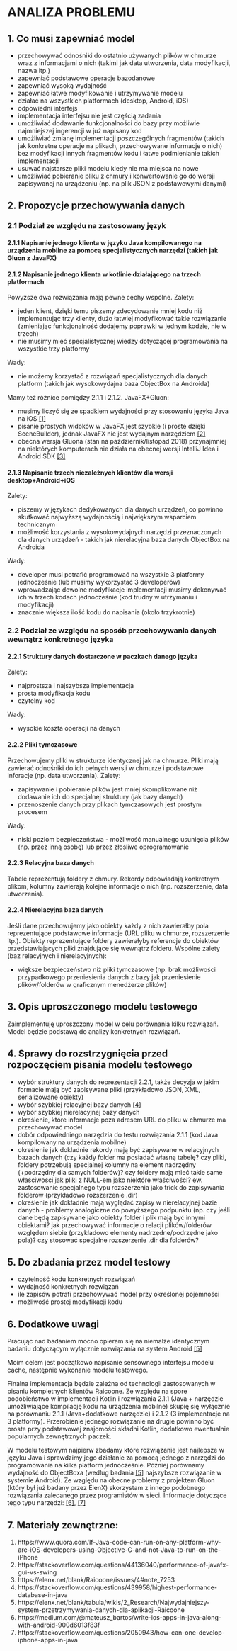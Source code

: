 <h1>ANALIZA PROBLEMU</h1>

<h2>1. Co musi zapewniać model</h2>
<ul>
<li>przechowywać odnośniki do ostatnio używanych plików w chmurze wraz z informacjami o nich (takimi jak data utworzenia, data modyfikacji, nazwa itp.)</li>
<li>zapewniać podstawowe operacje bazodanowe</li>
<li>zapewniać wysoką wydajność</li>
<li>zapewniać łatwe modyfikowanie i utrzymywanie modelu</li>
<li>działać na wszystkich platformach (desktop, Android, iOS)</li>
<li>odpowiedni interfejs</li>
<li>implementacja interfejsu nie jest częścią zadania</li>
<li>umożliwiać dodawanie funkcjonalności do bazy przy możliwie najmniejszej ingerencji w już napisany kod</li>
<li>umożliwiać zmianę implementacji poszczególnych fragmentów (takich jak konkretne operacje na plikach, przechowywane informacje o nich) bez modyfikacji innych fragmentów kodu i łatwe podmienianie takich implementacji</li>
<li>usuwać najstarsze pliki modelu kiedy nie ma miejsca na nowe</li>
<li>umożliwiać pobieranie pliku z chmury i konwertowanie go do wersji zapisywanej na urządzeniu (np. na plik JSON z podstawowymi danymi)</li>
</ul>

<h2>2. Propozycje przechowywania danych</h2>
<h3>2.1 Podział ze względu na zastosowany język</h3>
<h4>2.1.1 Napisanie jednego klienta w języku Java kompilowanego na urządzenia mobilne za pomocą specjalistycznych narzędzi (takich jak Gluon z JavaFX)</h4>
<h4>2.1.2 Napisanie jednego klienta w kotlinie działającego na trzech platformach</h4>
Powyższe dwa rozwiązania mają pewne cechy wspólne.
Zalety:
<ul>
<li>jeden klient, dzięki temu piszemy zdecydowanie mniej kodu niż implementując trzy klienty, dużo łatwiej modyfikować takie rozwiązanie (zmieniając funkcjonalność dodajemy poprawki w jednym kodzie, nie w trzech)</li>
<li>nie musimy mieć specjalistycznej wiedzy dotyczącej programowania na wszystkie trzy platformy</li>
</ul>
Wady:
<ul>
<li>nie możemy korzystać z rozwiązań specjalistycznych dla danych platform (takich jak wysokowydajna baza ObjectBox na Androida)</li>
</ul>

Mamy też różnice pomiędzy 2.1.1 i 2.1.2.
JavaFX+Gluon:
<ul>
<li>musimy liczyć się ze spadkiem wydajności przy stosowaniu języka Java na iOS <a href="https://www.quora.com/If-Java-code-can-run-on-any-platform-why-are-iOS-developers-using-Objective-C-and-not-Java-to-run-on-the-iPhone">[1]</a></li>
<li>pisanie prostych widoków w JavaFX jest szybkie (i proste dzięki SceneBuilder), jednak JavaFX nie jest wydajnym narzędziem <a href="https://stackoverflow.com/questions/44136040/performance-of-javafx-gui-vs-swing">[2]</a></li>
<li>obecna wersja Gluona (stan na październik/listopad 2018) przynajmniej na niektórych komputerach nie działa na obecnej wersji IntelliJ Idea i Android SDK <a href="https://elenx.net/blank/Raicoone/issues/4#note_7253">[3]</a></li>
</ul>
<h4>2.1.3 Napisanie trzech niezależnych klientów dla wersji desktop+Android+iOS</h4>
Zalety:
<ul>
<li>piszemy w językach dedykowanych dla danych urządzeń, co powinno skutkować najwyższą wydajnością i największym wsparciem technicznym</li>
<li>możliwość korzystania z wysokowydajnych narzędzi przeznaczonych dla danych urządzeń - takich jak nierelacyjna baza danych ObjectBox na Androida</li>
</ul>
Wady:
<ul>
<li>developer musi potrafić programować na wszystkie 3 platformy jednocześnie (lub musimy wykorzystać 3 developerów)</li>
<li>wprowadzając dowolne modyfikacje implementacji musimy dokonywać ich w trzech kodach jednocześnie (kod trudny w utrzymaniu i modyfikacji)</li>
<li>znacznie większa ilość kodu do napisania (około trzykrotnie)</li>
</ul>
<h3>2.2 Podział ze względu na sposób przechowywania danych wewnątrz konkretnego języka</h3>
<h4>2.2.1 Struktury danych dostarczone w paczkach danego języka</h4>
Zalety:
<ul>
<li>najprostsza i najszybsza implementacja</li>
<li>prosta modyfikacja kodu</li>
<li>czytelny kod</li>
</ul>
Wady:
<ul>
<li>wysokie koszta operacji na danych</li>
</ul>
<h4>2.2.2 Pliki tymczasowe</h4>
Przechowujemy pliki w strukturze identycznej jak na chmurze. Pliki mają zawierać odnośniki do ich pełnych wersji w chmurze i podstawowe inforacje (np. data utworzenia).
Zalety:
<ul>
<li>zapisywanie i pobieranie plików jest mniej skomplikowane niż dodawanie ich do specjalnej struktury (jak bazy danych)</li>
<li>przenoszenie danych przy plikach tymczasowych jest prostym procesem</li>
</ul>
Wady:
<ul>
<li>niski poziom bezpieczeństwa - możliwość manualnego usunięcia plików (np. przez inną osobę) lub przez złośliwe oprogramowanie</li>
</ul>
<h4>2.2.3 Relacyjna baza danych</h4>
Tabele reprezentują foldery z chmury. Rekordy odpowiadają konkretnym plikom, kolumny zawierają kolejne informacje o nich (np. rozszerzenie, data utworzenia).

<h4>2.2.4 Nierelacyjna baza danych</h4>
Jeśli dane przechowujemy jako obiekty każdy z nich zawierałby pola reprezentujące podstawowe informacje (URL pliku w chmurze, rozszerzenie itp.). Obiekty reprezentujące foldery zawierałyby referencje do obiektów przedstawiających pliki znajdujące się wewnątrz folderu.
Wspólne zalety (baz relacyjnych i nierelacyjnych):
<ul>
<li>większe bezpieczeństwo niż pliki tymczasowe (np. brak możliwości przypadkowego przeniesienia danych z bazy jak przeniesienie plików/folderów w graficznym menedżerze plików)</li>
</ul>
<h2>3. Opis uproszczonego modelu testowego</h2>
<p>Zaimplementuję uproszczony model w celu porównania kilku rozwiązań. Model będzie podstawą do analizy konkretnych rozwiązań.</p>
<h2>4. Sprawy do rozstrzygnięcia przed rozpoczęciem pisania modelu testowego</h2>
<ul>
<li>wybór struktury danych do reprezentacji 2.2.1, także decyzja w jakim formacie mają być zapisywane pliki (przykładowo JSON, XML, serializowane obiekty)</li>
<li>wybór szybkiej relacyjnej bazy danych <a href="https://stackoverflow.com/questions/439958/highest-performance-database-in-java">[4]</a></li>
<li>wybór szybkiej nierelacyjnej bazy danych</li>
<li>określenie, które informacje poza adresem URL do pliku w chmurze ma przechowywać model</li>
<li>dobór odpowiedniego narzędzia do testu rozwiązania 2.1.1 (kod Java kompilowany na urządzenia mobilne)</li>
<li>określenie jak dokładnie rekordy mają być zapisywane w relacyjnych bazach danych (czy każdy folder ma posiadać własną tabelę? czy pliki, foldery potrzebują specjalnej kolumny na element nadrzędny (+podrzędny dla samych folderów)? czy foldery mają mieć takie same właściwości jak pliki z NULL-em jako niektóre właściwości? ew. zastosowanie specjalnego typu rozszerzenia jako trick do zapisywania folderów (przykładowo rozszerzenie .dir)</li>
<li>określenie jak dokładnie mają wyglądać zapisy w nierelacyjnej bazie danych - problemy analogiczne do powyższego podpunktu (np. czy jeśli dane będą zapisywane jako obiekty folder i plik mają być innymi obiektami? jak przechowywać informacje o relacji plików/folderów względem siebie (przykładowo elementy nadrzędne/podrzędne jako pola)? czy stosować specjalne rozszerzenie .dir dla folderów?</li>
</ul>

<h2>5. Do zbadania przez model testowy</h2>
<ul>
<li>czytelność kodu konkretnych rozwiązań</li>
<li>wydajność konkretnych rozwiązań</li>
<li>ile zapisów potrafi przechowywać model przy określonej pojemności</li>
<li>możliwość prostej modyfikacji kodu</li>
</ul>

<h2>6. Dodatkowe uwagi</h2>
<p>Pracując nad badaniem mocno opieram się na niemalże identycznym badaniu dotyczącym wyłącznie rozwiązania na system Android <a href="https://elenx.net/blank/tabula/wikis/2_Research/Najwydajniejszy-system-przetrzymywania-danych-dla-aplikacji-Raicoone">[5]</a></p>

<p>Moim celem jest początkowo napisanie sensownego interfejsu modelu cache, następnie wykonanie modelu testowego.</p>

<p>Finalna implementacja będzie zależna od technologii zastosowanych w pisaniu kompletnych klientów Raicoone. Ze względu na spore podobieństwo w implementacji Kotlin i rozwiązania 2.1.1 (Java + narzędzie umożliwiające kompilację kodu na urządzenia mobilne) skupię się wyłącznie na porównaniu 2.1.1 (Java+dodatkowe narzędzie) i 2.1.2 (3 implementacje na 3 platformy). Przerobienie jednego rozwiązanie na drugie powinno być proste przy podstawowej znajomości składni Kotlin, dodatkowo ewentualnie popularnych zewnętrznych paczek.</p>

<p>W modelu testowym najpierw zbadamy które rozwiązanie jest najlepsze w języku Java i sprawdzimy jego działanie za pomocą jednego z narzędzi do programowania na kilka platform jednocześnie. Później porównamy wydajność do ObjectBoxa (według badania <a href="https://elenx.net/blank/tabula/wikis/2_Research/Najwydajniejszy-system-przetrzymywania-danych-dla-aplikacji-Raicoone">[5]</a> najszybsze rozwiązanie w systemie Android). Ze względu na obecne problemy z projektem Gluon (który był już badany przez ElenX) skorzystam z innego podobnego rozwiązania zalecanego przez programistów w sieci. Informacje dotyczące tego typu narzędzi: <a href="https://medium.com/@mateusz_bartos/write-ios-apps-in-java-along-with-android-900d6013f83f">[6]</a>,
<a href="https://stackoverflow.com/questions/2050943/how-can-one-develop-iphone-apps-in-java">[7]</a></p>

<h2>7. Materiały zewnętrzne:</h2>
<ol>
<li>https://www.quora.com/If-Java-code-can-run-on-any-platform-why-are-iOS-developers-using-Objective-C-and-not-Java-to-run-on-the-iPhone</li>
<li>https://stackoverflow.com/questions/44136040/performance-of-javafx-gui-vs-swing</li>
<li>https://elenx.net/blank/Raicoone/issues/4#note_7253</li>
<li>https://stackoverflow.com/questions/439958/highest-performance-database-in-java</li>
<li>https://elenx.net/blank/tabula/wikis/2_Research/Najwydajniejszy-system-przetrzymywania-danych-dla-aplikacji-Raicoone</li>
<li>https://medium.com/@mateusz_bartos/write-ios-apps-in-java-along-with-android-900d6013f83f</li>
<li>https://stackoverflow.com/questions/2050943/how-can-one-develop-iphone-apps-in-java</li>
<ol>
